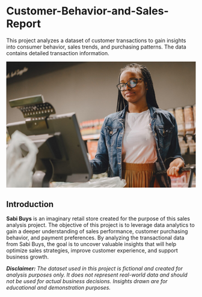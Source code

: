 # Customer-Behavior-and-Sales-Report
This project analyzes a dataset of customer transactions to gain insights into consumer behavior, sales trends, and purchasing patterns. The data contains detailed transaction information.

![](https://github.com/TechifyHR/Customer-Behavior-and-Sales-Report/blob/main/Introduction.jpg)

## Introduction

**Sabi Buys** is an imaginary retail store created for the purpose of this sales analysis project. The objective of this project is to leverage data analytics to gain a deeper understanding of sales performance, customer purchasing behavior, and payment preferences. By analyzing the transactional data from Sabi Buys, the goal is to uncover valuable insights that will help optimize sales strategies, improve customer experience, and support business growth.

**_Disclaimer:_** _The dataset used in this project is fictional and created for analysis purposes only. It does not represent real-world data and should not be used for actual business decisions. Insights drawn are for educational and demonstration purposes._
